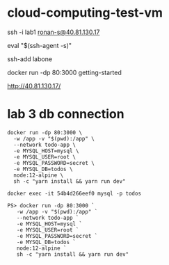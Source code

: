 # cloud-computing-test-vm

ssh -i lab1 ronan-s@40.81.130.17

eval "$(ssh-agent -s)"

ssh-add labone

docker run -dp 80:3000 getting-started

http://40.81.130.17/

# lab 3 db connection
```
docker run -dp 80:3000 \
  -w /app -v "$(pwd):/app" \
  --network todo-app \
  -e MYSQL_HOST=mysql \
  -e MYSQL_USER=root \
  -e MYSQL_PASSWORD=secret \
  -e MYSQL_DB=todos \
  node:12-alpine \
  sh -c "yarn install && yarn run dev"
 
docker exec -it 54b4d266eef0 mysql -p todos

PS> docker run -dp 80:3000 `
   -w /app -v "$(pwd):/app" `
   --network todo-app `
   -e MYSQL_HOST=mysql `
   -e MYSQL_USER=root `
   -e MYSQL_PASSWORD=secret `
   -e MYSQL_DB=todos `
   node:12-alpine `
   sh -c "yarn install && yarn run dev"
```
